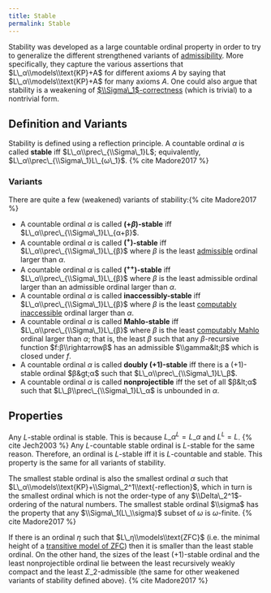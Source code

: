 ```yaml
---
title: Stable
permalink: Stable
---
```


Stability was developed as a large countable ordinal property in order
to try to generalize the different strengthened variants of
[admissibility](Admissible "Admissible").
More specifically, they capture the various assertions that
$L\_α\\models\\text{KP}+A$ for different axioms $A$ by saying that
$L\_α\\models\\text{KP}+A$ for many axioms $A$. One could also
argue that stability is a weakening of
[$\\Sigma\_1$-correctness](Reflecting "Reflecting")
(which is trivial) to a nontrivial form.

## Definition and Variants

Stability is defined using a reflection principle. A countable ordinal
$α$ is called **stable** iff $L\_α\\prec\_{\\Sigma\_1}L$;
equivalently, $L\_α\\prec\_{\\Sigma\_1}L\_{ω\_1}$.
{% cite Madore2017 %}

### Variants

There are quite a few (weakened) variants of
stability:{% cite Madore2017 %}

-   A countable ordinal $α$ is called **$(+β)$-stable** iff
    $L\_α\\prec\_{\\Sigma\_1}L\_{α+β}$.
-   A countable ordinal $α$ is called **$({}^+)$-stable** iff
    $L\_α\\prec\_{\\Sigma\_1}L\_{β}$ where $β$ is the
    least
    [admissible](Admissible "Admissible")
    ordinal larger than $α$.
-   A countable ordinal $α$ is called **$({}^{++})$-stable** iff
    $L\_α\\prec\_{\\Sigma\_1}L\_{β}$ where $β$ is the
    least admissible ordinal larger than an admissible ordinal larger
    than $α$.
-   A countable ordinal $α$ is called **inaccessibly-stable** iff
    $L\_α\\prec\_{\\Sigma\_1}L\_{β}$ where $β$ is the
    least [computably
    inaccessible](Admissible "Admissible")
    ordinal larger than $α$.
-   A countable ordinal $α$ is called **Mahlo-stable** iff
    $L\_α\\prec\_{\\Sigma\_1}L\_{β}$ where $β$ is the
    least [computably
    Mahlo](Admissible "Admissible")
    ordinal larger than $α$; that is, the least $β$ such that
    any $β$-recursive function $f:β\\rightarrowβ$ has an
    admissible $\\gamma&lt;β$ which is closed under $f$.
-   A countable ordinal $α$ is called **doubly $(+1)$-stable** iff
    there is a $(+1)$-stable ordinal $β&gt;α$ such that
    $L\_α\\prec\_{\\Sigma\_1}L\_β$.
-   A countable ordinal $α$ is called **nonprojectible** iff the
    set of all $β&lt;α$ such that
    $L\_β\\prec\_{\\Sigma\_1}L\_α$ is unbounded in $α$.

## Properties

Any $L$-stable ordinal is stable. This is because
$L\_α^L=L\_α$ and $L^L=L$.
{% cite Jech2003 %} Any $L$-countable stable ordinal is
$L$-stable for the same reason. Therefore, an ordinal is $L$-stable iff
it is $L$-countable and stable. This property is the same for all
variants of stability.

The smallest stable ordinal is also the smallest ordinal $α$ such
that $L\_α\\models\\text{KP}+\\Sigma\_2^1\\text{-reflection}$,
which in turn is the smallest ordinal which is not the order-type of any
$\\Delta\_2^1$-ordering of the natural numbers. The smallest stable
ordinal $\\sigma$ has the property that any $\\Sigma\_1(L\_\\sigma)$
subset of $ω$ is $ω$-finite.
{% cite Madore2017 %}

If there is an ordinal $η$ such that $L\_η\\models\\text{ZFC}$
(i.e. the minimal height of a
<a href="Transitive_ZFC_model" class="mw-redirect" title="Transitive ZFC model">transitive model of $\text{ZFC}$</a>)
then it is smaller than the least stable ordinal. On the other hand, the
sizes of the least $(+1)$-stable ordinal and the least nonprojectible
ordinal lie between the least recursively weakly compact and the least
$Σ\_2$-admissible (the same for other weakened variants of stability
defined above). {% cite Madore2017 %}
